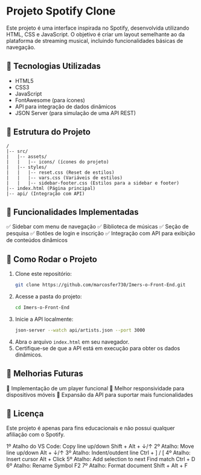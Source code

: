 # Projeto Spotify Clone

Este projeto é uma interface inspirada no Spotify, desenvolvida utilizando HTML, CSS e JavaScript. O objetivo é criar um layout semelhante ao da plataforma de streaming musical, incluindo funcionalidades básicas de navegação.

## 📌 Tecnologias Utilizadas
- HTML5
- CSS3
- JavaScript
- FontAwesome (para ícones)
- API para integração de dados dinâmicos
- JSON Server (para simulação de uma API REST)

## 📂 Estrutura do Projeto
```
/
|-- src/
|   |-- assets/
|   |   |-- icons/ (ícones do projeto)
|   |-- styles/
|   |   |-- reset.css (Reset de estilos)
|   |   |-- vars.css (Variáveis de estilos)
|   |   |-- sidebar-footer.css (Estilos para a sidebar e footer)
|-- index.html (Página principal)
|-- api/ (Integração com API)
```

## 📜 Funcionalidades Implementadas
✅ Sidebar com menu de navegação
✅ Biblioteca de músicas
✅ Seção de pesquisa
✅ Botões de login e inscrição
✅ Integração com API para exibição de conteúdos dinâmicos

## 🔧 Como Rodar o Projeto
1. Clone este repositório:
   ```bash
   git clone https://github.com/marcosfer730/Imers-o-Front-End.git
   ```
2. Acesse a pasta do projeto:
   ```bash
   cd Imers-o-Front-End
   ```
3. Inicie a API localmente:
   ```bash
   json-server --watch api/artists.json --port 3000
   ```
4. Abra o arquivo `index.html` em seu navegador.
5. Certifique-se de que a API está em execução para obter os dados dinâmicos.

## 🎨 Melhorias Futuras
🔹 Implementação de um player funcional
🔹 Melhor responsividade para dispositivos móveis
🔹 Expansão da API para suportar mais funcionalidades

## 📄 Licença
Este projeto é apenas para fins educacionais e não possui qualquer afiliação com o Spotify.


1º Atalho do VS Code: Copy line up/down
Shift + Alt + ↓/↑ 
2º Atalho: Move line up/down
Alt + ↓/↑ 
3º Atalho: Indent/outdent line
Ctrl + ] / [ 
4º Atalho: Insert cursor
Alt + Click
5º Atalho: Add selection to next Find match
Ctrl + D
6º Atalho: Rename Symbol
F2
7º Atalho: Format document
Shift + Alt + F

